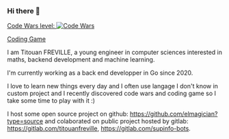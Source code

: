 ### Hi there 👋

[Code Wars level: ![Code Wars](https://www.codewars.com/users/switchelven/badges/micro)](https://www.codewars.com/users/switchelven) 

[Coding Game](https://www.codingame.com/profile/4a90e43cd348ac7aa183c0843cfc2a641283514)

I am Titouan FREVILLE, a young engineer in computer sciences interested in maths, backend development and machine learning.

I'm currently working as a back end developper in Go since 2020.

I love to learn new things every day and I often use langage I don't know in custom project and I recently discovered code wars and coding game so I take some time to play with it :)

I host some open source project on github: https://github.com/elmagician?type=source and colaborated on public project hosted by gitlab: https://gitlab.com/titouanfreville, https://gitlab.com/supinfo-bots.
